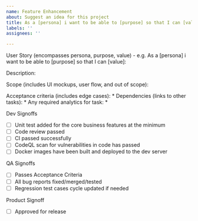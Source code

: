 ```yaml
---
name: Feature Enhancement
about: Suggest an idea for this project
title: As a [persona] i want to be able to [purpose] so that I can [value]
labels: ''
assignees: ''

---
```


User Story (encompasses persona, purpose, value) - e.g. As a [persona] i want to be able to [purpose] so that I can [value]:

Description:

Scope (includes UI mockups, user flow, and out of scope):

Acceptance criteria (includes edge cases):
*
Dependencies (links to other tasks):
*
Any required analytics for task:
*

Dev Signoffs
- [ ] Unit test added for the core business features at the minimum
- [ ] Code review passed
- [ ] CI passed successfully
- [ ] CodeQL scan for vulnerabilities in code has passed 
- [ ] Docker images have been built and deployed to the dev server

QA Signoffs
- [ ] Passes Acceptance Criteria
- [ ] All bug reports fixed/merged/tested
- [ ] Regression test cases cycle updated if needed

Product Signoff
- [ ] Approved for release
